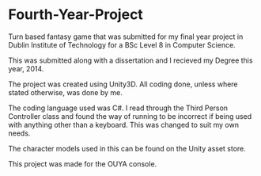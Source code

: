Fourth-Year-Project
===================

Turn based fantasy game that was submitted for my final year project in Dublin Institute of Technology for a BSc Level 8 in Computer Science.

This was submitted along with a dissertation and I recieved my Degree this year, 2014.

The project was created using Unity3D. All coding done, unless where stated otherwise, was done by me. 

The coding language used was C#. I read through the Third Person Controller class and found the way of running to be incorrect if being used with anything other than a keyboard. This was changed to suit my own needs.

The character models used in this can be found on the Unity asset store.

This project was made for the OUYA console.